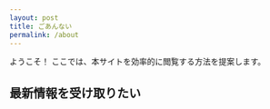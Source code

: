 ```yaml
---
layout: post
title: ごあんない
permalink: /about
---
```

ようこそ！
ここでは、本サイトを効率的に閲覧する方法を提案します。

## 最新情報を受け取りたい
